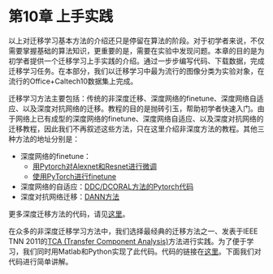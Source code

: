 # 第10章 上手实践

以上对迁移学习基本方法的介绍还只是停留在算法的阶段。对于初学者来说，不仅需要掌握基础的算法知识，更重要的是，需要在实验中发现问题。本章的目的是为初学者提供一个迁移学习上手实践的介绍。通过一步步编写代码、下载数据，完成迁移学习任务。在本部分，我们以迁移学习中最为流行的图像分类为实验对象，在流行的Office+Caltech10数据集上完成。

迁移学习方法主要包括：传统的非深度迁移、深度网络的finetune、深度网络自适应、以及深度对抗网络的迁移。教程的目的是抛砖引玉，帮助初学者快速入门。由于网络上已有成型的深度网络的finetune、深度网络自适应、以及深度对抗网络的迁移教程，因此我们不再叙述这些方法，只在这里介绍非深度方法的教程。其他三种方法的地址分别是：

- 深度网络的finetune：
  - [用Pytorch对Alexnet和Resnet进行微调](https://github.com/jindongwang/transferlearning/tree/master/code/deep/finetune_AlexNet_ResNet)
  - [使用PyTorch进行finetune](https://pytorch.org/tutorials/beginner/transfer_learning_tutorial.html)
- 深度网络的自适应：[DDC/DCORAL方法的Pytorch代码](https://github.com/jindongwang/transferlearning/tree/master/code/deep/DDC_DeepCoral)
- 深度对抗网络迁移：[DANN方法](https://github.com/jindongwang/transferlearning/tree/master/code/deep/DANN(RevGrad))

更多深度迁移方法的代码，请见[这里](https://github.com/jindongwang/transferlearning/tree/master/code/deep)。

在众多的非深度迁移学习方法中，我们选择最经典的迁移方法之一、发表于IEEE TNN 2011的[TCA (Transfer Component Analysis)](https://ieeexplore.ieee.org/abstract/document/5640675/)方法进行实践。为了便于学习，我们同时用Matlab和Python实现了此代码。代码的链接在[这里](https://github.com/jindongwang/transferlearning/tree/master/code/traditional/TCA)。下面我们对代码进行简单讲解。